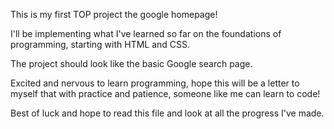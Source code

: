 This is my first TOP project the google homepage!

I'll be implementing what I've learned so far on the foundations of programming, starting with HTML and CSS.

The project should look like the basic Google search page.

Excited and nervous to learn programming, hope this will be a letter to myself that with practice and patience, someone like me can learn to code!

Best of luck and hope to read this file and look at all the progress I've made.
